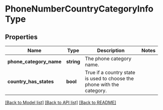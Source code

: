 # PhoneNumberCountryCategoryInfoType

## Properties
Name | Type | Description | Notes
------------ | ------------- | ------------- | -------------
**phone_category_name** | **string** | The phone category name. | 
**country_has_states** | **bool** | True if a country state is used to choose the phone with the category. | 

[[Back to Model list]](../README.md#documentation-for-models) [[Back to API list]](../README.md#documentation-for-api-endpoints) [[Back to README]](../README.md)


